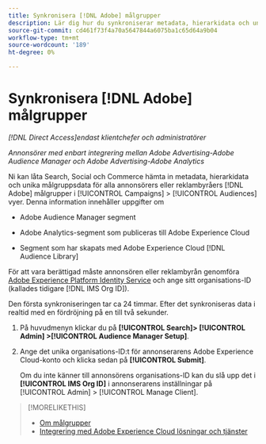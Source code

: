 ```yaml
---
title: Synkronisera [!DNL Adobe] målgrupper
description: Lär dig hur du synkroniserar metadata, hierarkidata och unika målgruppsdata för [!DNL Adobe] målgrupper.
source-git-commit: cd461f73f4a70a5647844a6075ba1c65d64a9b04
workflow-type: tm+mt
source-wordcount: '189'
ht-degree: 0%

---
```


# Synkronisera [!DNL Adobe] målgrupper

*[!DNL Direct Access]endast klientchefer och administratörer*

*Annonsörer med enbart integrering mellan Adobe Advertising-Adobe Audience Manager och Adobe Advertising-Adobe Analytics*

Ni kan låta Search, Social och Commerce hämta in metadata, hierarkidata och unika målgruppsdata för alla annonsörers eller reklambyråers [!DNL Adobe] målgrupper i [!UICONTROL Campaigns] > [!UICONTROL Audiences] vyer. Denna information innehåller uppgifter om

* Adobe Audience Manager segment

* Adobe Analytics-segment som publiceras till Adobe Experience Cloud

* Segment som har skapats med Adobe Experience Cloud [!DNL Audience Library]

För att vara berättigad måste annonsören eller reklambyrån genomföra [Adobe Experience Platform Identity Service](https://experienceleague.adobe.com/docs/id-service/using/home.html) och ange sitt organisations-ID (kallades tidigare [!DNL IMS Org ID]).

Den första synkroniseringen tar ca 24 timmar. Efter det synkroniseras data i realtid med en fördröjning på en till två sekunder.

1. På huvudmenyn klickar du på **[!UICONTROL Search]> [!UICONTROL Admin] >[!UICONTROL Audience Manager Setup]**.

1. Ange det unika organisations-ID:t för annonserarens Adobe Experience Cloud-konto och klicka sedan på **[!UICONTROL Submit]**.

   Om du inte känner till annonsörens organisations-ID kan du slå upp det i **[!UICONTROL IMS Org ID]** i annonserarens inställningar på [!UICONTROL Admin] > [!UICONTROL Manage Client].

>[!MORELIKETHIS]
>
>* [Om målgrupper](/help/search-social-commerce/campaign-management/campaigns/audience-about.md)
>* [Integrering med Adobe Experience Cloud lösningar och tjänster](/help/search-social-commerce/introduction/integrations.md)

